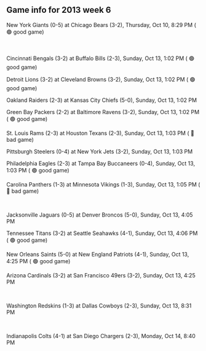 ## Game info for 2013 week 6
New York Giants (0-5) at Chicago Bears (3-2), Thursday, Oct 10, 8:29 PM (	:green_circle: good game)


<br/>

Cincinnati Bengals (3-2) at Buffalo Bills (2-3), Sunday, Oct 13, 1:02 PM (	:green_circle: good game)

Detroit Lions (3-2) at Cleveland Browns (3-2), Sunday, Oct 13, 1:02 PM (	:green_circle: good game)

Oakland Raiders (2-3) at Kansas City Chiefs (5-0), Sunday, Oct 13, 1:02 PM

Green Bay Packers (2-2) at Baltimore Ravens (3-2), Sunday, Oct 13, 1:02 PM (	:green_circle: good game)

St. Louis Rams (2-3) at Houston Texans (2-3), Sunday, Oct 13, 1:03 PM (	:red_circle: bad game)

Pittsburgh Steelers (0-4) at New York Jets (3-2), Sunday, Oct 13, 1:03 PM

Philadelphia Eagles (2-3) at Tampa Bay Buccaneers (0-4), Sunday, Oct 13, 1:03 PM (	:green_circle: good game)

Carolina Panthers (1-3) at Minnesota Vikings (1-3), Sunday, Oct 13, 1:05 PM (	:red_circle: bad game)


<br/>

Jacksonville Jaguars (0-5) at Denver Broncos (5-0), Sunday, Oct 13, 4:05 PM

Tennessee Titans (3-2) at Seattle Seahawks (4-1), Sunday, Oct 13, 4:06 PM (	:green_circle: good game)

New Orleans Saints (5-0) at New England Patriots (4-1), Sunday, Oct 13, 4:25 PM (	:green_circle: good game)

Arizona Cardinals (3-2) at San Francisco 49ers (3-2), Sunday, Oct 13, 4:25 PM


<br/>

Washington Redskins (1-3) at Dallas Cowboys (2-3), Sunday, Oct 13, 8:31 PM


<br/>

Indianapolis Colts (4-1) at San Diego Chargers (2-3), Monday, Oct 14, 8:40 PM

